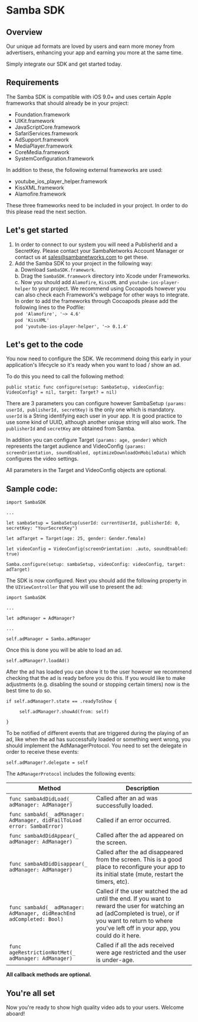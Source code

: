 # Samba SDK

## Overview
Our unique ad formats are loved by users and earn more money from advertisers, enhancing your app and earning you more at the same time. 

Simply integrate our SDK and get started today.

## Requirements
The Samba SDK is compatible with iOS 9.0+ and uses certain Apple frameworks that should already be in your project:

* Foundation.framework
* UIKit.framework
* JavaScriptCore.framework
* SafariServices.framework
* AdSupport.framework
* MediaPlayer.framework
* CoreMedia.framework
* SystemConfiguration.framework

In addition to these, the following external frameworks are used:

* youtube_ios_player_helper.framework
* KissXML.framework
* Alamofire.framework

These three frameworks need to be included in your project. In order to do this please read the next section.

## Let's get started 


1. In order to connect to our system you will need a PublisherId and a SecretKey. Please contact your SambaNetworks Account Manager or contact us at sales@sambanetworks.com to get these.
2. Add the Samba SDK to your project in the following way:  
    a.  Download ```SambaSDK.framework```.  
    b.  Drag the ```SambaSDK.framework``` directory into Xcode under Frameworks.  
    c.  Now you should add ```Alamofire```, ```KissXML``` and ```youtube-ios-player-helper``` to your project. We recommend     using Cocoapods however you can also check each Framework's webpage for other ways to integrate. In order to add the frameworks through Cocoapods please add the following lines to the Podfile:  
                 ```pod 'Alamofire', '~> 4.6'``` <br/>
                 ```pod 'KissXML'``` <br />
                 ```pod 'youtube-ios-player-helper', '~> 0.1.4'``` <br />


## Let's get to the code


You now need to configure the SDK. We recommend doing this early in your application's lifecycle so it's ready when you want to load / show an ad. 

To do this you need to call the following method:

```
public static func configure(setup: SambaSetup, videoConfig: VideoConfig? = nil, target: Target? = nil)
```

There are 3 parameters you can configure however SambaSetup ```(params: userId, publisherId, secretKey)``` is the only one which is mandatory. ```userId``` is a String identifying each user in your app. It is good practice to use some kind of UUID, although another unique string will also work.  The ```publisherId``` and ```secretKey``` are obtained from Samba.

In addition you can configure Target ```(params: age, gender)``` which represents the target audience and VideoConfig ```(params: screenOrientation, soundEnabled, optimizeDownloadOnMobileData)``` which configures the video settings.

All parameters in the Target and VideoConfig objects are optional. 



## Sample code:

```
import SambaSDK

...

let sambaSetup = SambaSetup(userId: currentUserId, publisherId: 0, secretKey: "YourSecretKey")

let adTarget = Target(age: 25, gender: Gender.female)

let videoConfig = VideoConfig(screenOrientation: .auto, soundEnabled: true)

Samba.configure(setup: sambaSetup, videoConfig: videoConfig, target: adTarget)
```


The SDK is now configured. Next you should add the following property in the ```UIViewController``` that you will use to present the ad:

```
import SambaSDK 

...

let adManager = AdManager?

...

self.adManager = Samba.adManager
```

Once this is done you will be able to load an ad.

```
self.adManager?.loadAd()
```

After the ad has loaded you can show it to the user however we recommend checking that the ad is ready before you do this. If you would like to make adjustments (e.g. disabling the sound or stopping certain timers) now is the best time to do so.

```
if self.adManager?.state == .readyToShow {

     self.adManager?.showAd(from: self)

}
```


To be notified of different events that are triggered during the playing of an ad, like when the ad has successfully loaded or something went wrong, you should implement the AdManagerProtocol.
You need to set the delegate in order to receive these events:

```
self.adManager?.delegate = self
```

The ```AdManagerProtocol``` includes the following events:


| Method | Description |
| ----------- | ----------- |
| `func sambaAdDidLoad(_ adManager: AdManager)` | Called after an ad was successfully loaded. |
| `func sambaAd(_ adManager: AdManager, didFailToLoad error: SambaError)` | Called if an error occurred. |
| `func sambaAdDidAppear(_ adManager: AdManager)` | Called after the ad appeared on the screen. |
| `func sambaAdDidDisappear(_ adManager: AdManager)` | Called after the ad disappeared from the screen. This is a good place to reconfigure your app to its initial state (mute, restart the timers, etc). |
| `func sambaAd(_ adManager: AdManager, didReachEnd adCompleted: Bool)` | Called if the user watched the ad until the end. If you want to reward the user for watching an ad (adCompleted is true), or if you want to return to where you've left off in your app, you could do it here. |
| `func ageRestrictionNotMet(_ adManager: AdManager)` | Called if all the ads received were age restricted and the user is under-age. |

**All callback methods are optional.**


## You're all set

Now you're ready to show high quality video ads to your users. Welcome aboard!
